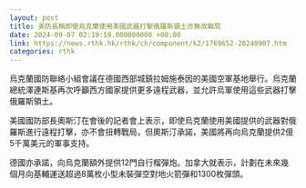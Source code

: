 ```yaml
---
layout: post
title: 美防長稱即使烏克蘭使用美國武器打擊俄羅斯領土亦無改戰局
date: 2024-09-07 02:19:59.000000000 +08:00
link: https://news.rthk.hk/rthk/ch/component/k2/1769652-20240907.htm
categories: rthk
---
```


烏克蘭國防聯絡小組會議在德國西部城鎮拉姆施泰因的美國空軍基地舉行。烏克蘭總統澤連斯基再次呼籲西方國家提供更多遠程武器，並允許烏軍使用這些武器打擊俄羅斯領土。

美國國防部長奧斯汀在會後的記者會上表示，即使烏克蘭使用美國提供的武器對俄羅斯進行遠程打擊，亦不會扭轉戰局，但奧斯汀承諾，美國將再向烏克蘭提供2億5千萬美元的軍事支持。

德國亦承諾，向烏克蘭額外提供12門自行榴彈炮。加拿大就表示，計劃在未來幾個月向基輔運送超過8萬枚小型未裝彈空對地火箭彈和1300枚彈頭。

